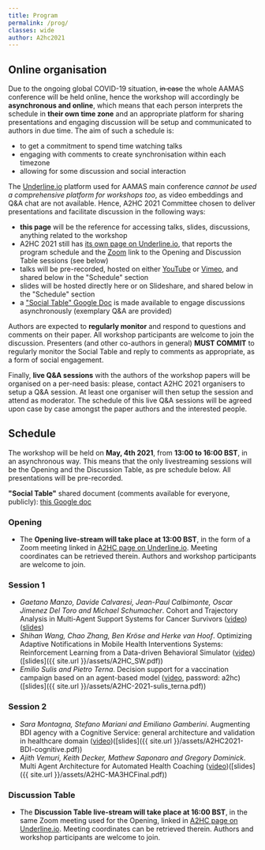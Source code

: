 ```yaml
---
title: Program
permalink: /prog/
classes: wide
author: A2hc2021
---
```


## Online organisation

Due to the ongoing global COVID-19 situation, ~~in case~~ the whole AAMAS conference will be held online, hence the workshop will accordingly be **asynchronous and online**, which means that each person interprets the schedule in **their own time zone** and an appropriate platform for sharing presentations and engaging discussion will be setup and communicated to authors in due time.
The aim of such a schedule is:
 - to get a commitment to spend time watching talks
 - engaging with comments to create synchronisation within each timezone
 - allowing for some discussion and social interaction

The [Underline.io](https://underline.io) platform used for AAMAS main conference *cannot be used a comprehensive platform for workshops too*, as video embeddings and Q&A chat are not available.
Hence, A2HC 2021 Committee chosen to deliver presentations and facilitate discussion in the following ways:
 - **this page** will be the reference for accessing talks, slides, discussions, anything related to the workshop
 - A2HC 2021 still has [its own page on Underline.io](https://underline.io/events/116/sessions?eventSessionId=3402), that reports the program schedule and the [Zoom](https://zoom.us) link to the Opening and Discussion Table sessions (see below)
 - talks will be pre-recorded, hosted on either [YouTube]() or [Vimeo](), and shared below in the "Schedule" section
 - slides will be hosted directly here or on Slideshare, and shared below in the "Schedule" section
 - a ["Social Table" Google Doc](https://docs.google.com/document/d/1hPYYY1hfUAgnzdhs_fifj3__YQOPklcshIRpJSCxw7Y/edit?usp=sharing) is made available to engage discussions asynchronously (exemplary Q&A are provided)

Authors are expected to **regularly monitor** and respond to questions and comments on their paper.
All workshop participants are welcome to join the discussion.
Presenters (and other co-authors in general) **MUST COMMIT** to regularly monitor the Social Table and reply to comments as appropriate, as a form of social engagement.

Finally, **live Q&A sessions** with the authors of the workshop papers will be organised on a per-need basis: please, contact A2HC 2021 organisers to setup a Q&A session.
At least one organiser will then setup the session and attend as moderator.
The schedule of this live Q&A sessions will be agreed upon case by case amongst the paper authors and the interested people.

## Schedule

The workshop will be held on **May, 4th 2021**, from **13:00 to 16:00 BST**, in an asynchronous way.
This means that the only livestreaming sessions will be the Opening and the Discussion Table, as pre schedule below.
All presentations will be pre-recorded.

**"Social Table"** shared document (comments available for everyone, publicly): [this Google doc](https://docs.google.com/document/d/1hPYYY1hfUAgnzdhs_fifj3__YQOPklcshIRpJSCxw7Y/edit?usp=sharing)

### Opening

 - The **Opening live-stream will take place at 13:00 BST**, in the form of a Zoom meeting linked in [A2HC page on Underline.io](https://underline.io/events/116/sessions?eventSessionId=3402). Meeting coordinates can be retrieved therein. Authors and workshop participants are welcome to join.

### Session 1

 - *Gaetano Manzo, Davide Calvaresi, Jean-Paul Calbimonte, Oscar Jimenez Del Toro and Michael Schumacher*. Cohort and Trajectory Analysis in Multi-Agent Support Systems for Cancer Survivors ([video](https://youtu.be/jusJDX0GDFs)) ([slides](https://www.slideshare.net/gaetanomanzo/manzoa2hcaamas))
 - *Shihan Wang, Chao Zhang, Ben Kröse and Herke van Hoof*. Optimizing Adaptive Notifications in Mobile Health Interventions Systems: Reinforcement Learning from a Data-driven Behavioral Simulator ([video](https://youtu.be/qP-szlFKZ6k))([slides]({{ site.url }}/assets/A2HC_SW.pdf))
 - *Emilio Sulis and Pietro Terna*. Decision support for a vaccination campaign based on an agent-based model ([video](https://vimeo.com/544860567), password: a2hc)([slides]({{ site.url }}/assets/A2HC-2021-sulis_terna.pdf))

### Session 2

 - *Sara Montagna, Stefano Mariani and Emiliano Gamberini*. Augmenting BDI agency with a Cognitive Service: general architecture and validation in healthcare domain ([video](https://youtu.be/giVDFfjlu3o))([slides]({{ site.url }}/assets/A2HC2021-BDI-cognitive.pdf))
 - *Ajith Vemuri, Keith Decker, Mathew Saponaro and Gregory Dominick*. Multi Agent Architecture for Automated Health Coaching ([video](https://youtu.be/yrq7L2sq2C8))([slides]({{ site.url }}/assets/A2HC-MA3HCFinal.pdf))

### Discussion Table

 - The **Discussion Table live-stream will take place at 16:00 BST**, in the same Zoom meeting used for the Opening, linked in [A2HC page on Underline.io](https://underline.io/events/116/sessions?eventSessionId=3402). Meeting coordinates can be retrieved therein. Authors and workshop participants are welcome to join.
